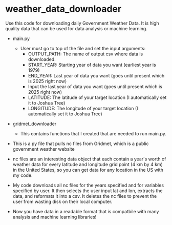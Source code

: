 # weather_data_downloader
Use this code for downloading daily Government Weather Data. It is high quality data that can be used for data analysis or machine learning.

- main.py
    - User must go to top of the file and set the input arguments:
        - OUTPUT_PATH: The name of output csv where data is downloaded.
        - START_YEAR: Starting year of data you want (earliest year is 1979)
        - END_YEAR: Last year of data you want (goes until present which is 2025 right now)
        - Input the last year of data you want (goes until present which is 2025 right now)
        - LATITUDE: The latitude of your target location (I automatically set it to Joshua Tree)
        - LONGITUDE: The longitude of your target location (I automatically set it to Joshua Tree)
- gridmet_downloader
    - This contains functions that I created that are needed to run main.py.

- This is a py file that pulls nc files from Gridmet, which is a public government weather website
- nc files are an interesting data object that each contain a year's worth of weather data for 
  every latitude and longitude grid point (4 km by 4 km) in the United States, so you can get data
  for any location in the US with my code.
- My code downloads all nc files for the years specified and for variables specified by user. It then
  selects the user input lat and lon, extracts the data, and reformats it into a csv. It deletes the
  nc files to prevent the user from wasting disk on their local computer.
- Now you have data in a readable format that is compatbile with many analysis and machine learning libraries!
